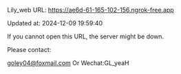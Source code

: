 Lily_web URL: https://ae6d-61-165-102-156.ngrok-free.app

Updated at: 2024-12-09 19:59:40

If you cannot open this URL, the server might be down.

Please contact: 

goley04@foxmail.com Or Wechat:GL_yeaH